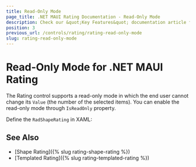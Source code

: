 ```yaml
---
title: Read-Only Mode
page_title: .NET MAUI Rating Documentation - Read-Only Mode
description: Check our &quot;Key Features&quot; documentation article for Telerik Rating for .NET MAUI.
position: 3
previous_url: /controls/rating/rating-read-only-mode
slug: rating-read-only-mode
---
```


# Read-Only Mode for .NET MAUI Rating

The Rating control supports a read-only mode in which the end user cannot change its `Value` (the number of the selected items). You can enable the read-only mode through `IsReadOnly` property.

Define the `RadShapeRating` in XAML:

<snippet id='rating-features-readonly' />

## See Also

- [Shape Rating]({% slug rating-shape-rating %})
- [Templated Rating]({% slug rating-templated-rating %})
